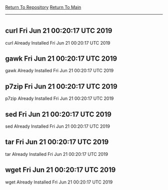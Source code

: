 [Return To Repository](https://github.com/deathbybandaid/piholeparser/)
[Return To Main](https://github.com/deathbybandaid/piholeparser/blob/master/RecentRunLogs/Mainlog.md)
____________________________________
# 
## curl Fri Jun 21 00:20:17 UTC 2019
curl Already Installed Fri Jun 21 00:20:17 UTC 2019
## gawk Fri Jun 21 00:20:17 UTC 2019
gawk Already Installed Fri Jun 21 00:20:17 UTC 2019
## p7zip Fri Jun 21 00:20:17 UTC 2019
p7zip Already Installed Fri Jun 21 00:20:17 UTC 2019
## sed Fri Jun 21 00:20:17 UTC 2019
sed Already Installed Fri Jun 21 00:20:17 UTC 2019
## tar Fri Jun 21 00:20:17 UTC 2019
tar Already Installed Fri Jun 21 00:20:17 UTC 2019
## wget Fri Jun 21 00:20:17 UTC 2019
wget Already Installed Fri Jun 21 00:20:17 UTC 2019
